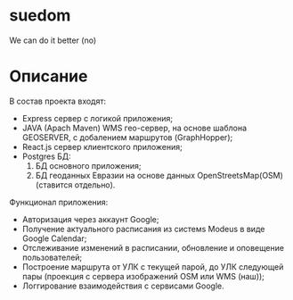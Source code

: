 # suedom
We can  do it better (no)

# Описание
В состав проекта входят:
  * Express сервер с логикой приложения;
  * JAVA (Apach Maven) WMS гео-сервер, на основе шаблона GEOSERVER, c добалением маршрутов (GraphHopper);
  * React.js сервер клиентского приложения;
  * Postgres БД:
    1) БД основного приложения;
    2) БД геоданных Евразии на основе данных OpenStreetsMap(OSM) (ставится отдельно).

Функционал приложения:
  * Авторизация через аккаунт Google;
  * Получение актуального расписания из системs Modeus в виде Google Calendar;
  * Отслеживание изменений в расписании, обновление и оповещение пользователей;
  * Построение маршрута от УЛК с текущей парой, до УЛК следующей пары (проекция с сервера изображений OSM или WMS (наш));
  * Логгирование взаимодействия с сервисами Google.
